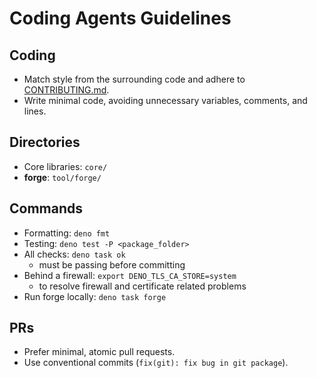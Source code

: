 # Coding Agents Guidelines

## Coding

- Match style from the surrounding code and adhere to
  [CONTRIBUTING.md](./CONTRIBUTING.md).
- Write minimal code, avoiding unnecessary variables, comments, and lines.

## Directories

- Core libraries: `core/`
- **forge**: `tool/forge/`

## Commands

- Formatting: `deno fmt`
- Testing: `deno test -P <package_folder>`
- All checks: `deno task ok`
  - must be passing before committing
- Behind a firewall: `export DENO_TLS_CA_STORE=system`
  - to resolve firewall and certificate related problems
- Run forge locally: `deno task forge`

## PRs

- Prefer minimal, atomic pull requests.
- Use conventional commits (`fix(git): fix bug in git package`).

